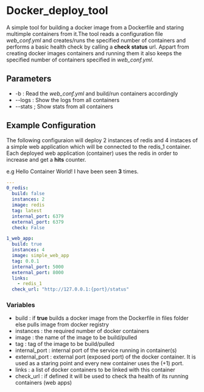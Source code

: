 # Docker_deploy_tool
A simple tool for building a docker image from a Dockerfile and staring multimple containers from it.The tool reads a configuration file *web_conf.yml* and creates/runs the specified number of containers and performs a basic health check by calling a **check status** url. Appart from creating docker images containers and running them it also keeps the specified number of containers specified in *web_conf.yml*. 

## Parameters

* -b : Read the *web_conf.yml* and build/run containers accordingly
* --logs : Show the logs from all containers
* --stats ; Show stats from all containers

## Example Configuration
The following configuraion will deploy 2 instances of redis and 4 instaces of a simple web application which will be connected to the redis_1 container. Each deployed web application (container) uses the redis in order to increase and get a **hits** counter.

e.g Hello Container World! I have been seen **3** times.  

``` yaml
---
0_redis:
  build: false
  instances: 2
  image: redis
  tag: latest
  internal_port: 6379
  external_port: 6379
  check: False

1_web_app:
  build: true
  instances: 4
  image: simple_web_app
  tag: 0.0.1
  internal_port: 5000
  external_port: 8000
  links:
    - redis_1
  check_url: "http://127.0.0.1:{port}/status"
```

### Variables
* build : if **true** builds a docker image from the Dockerfile in files folder else pulls image from docker registry
* instances : the required number of docker containers
* image : the name of the image to be build/pulled
* tag : tag of the image to be build/pulled
* internal_port : internal port of the service running in container(s)
* external_port : external port (exposed port) of the docker container. It is used as a staring point and every new container uses the (+1) port.
* links : a list of docker containers to be linked with this container
* check_url : if defined it will be used to check tha health of its running containers (web apps)

